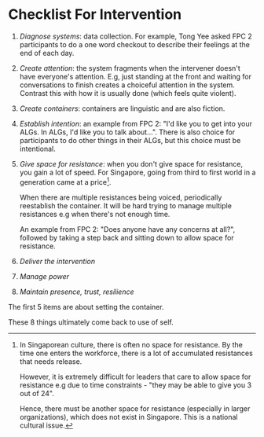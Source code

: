 # Checklist For Intervention

1. *Diagnose systems*: data collection. For example, Tong Yee asked FPC 2 participants to do a one word checkout to describe their feelings at the end of each day.
2. *Create attention*: the system fragments when the intervener doesn't have everyone's attention. E.g, just standing at the front and waiting for conversations to finish creates a choiceful attention in the system. Contrast this with how it is usually done (which feels quite violent).
3. *Create containers*: containers are linguistic and are also fiction.
4. *Establish intention*: an example from FPC 2: "I'd like you to get into your ALGs. In ALGs, I'd like you to talk about...". There is also choice for participants to do other things in their ALGs, but this choice must be intentional.
5. *Give space for resistance*: when you don't give space for resistance, you gain a lot of speed. For Singapore, going from third to first world in a generation came at a price[^1].
    
    When there are multiple resistances being voiced, periodically reestablish the container. It will be hard trying to manage multiple resistances e.g when there's not enough time.
    
    An example from FPC 2: "Does anyone have any concerns at all?", followed by taking a step back and sitting down to allow space for resistance.
6. *Deliver the intervention*
7. *Manage power*
8. *Maintain presence, trust, resilience*

The first 5 items are about setting the container.

These 8 things ultimately come back to use of self.

[^1]: In Singaporean culture, there is often no space for resistance. By the time one enters the workforce, there is a lot of accumulated resistances that needs release.
    
    However, it is extremely difficult for leaders that care to allow space for resistance e.g due to time constraints - "they may be able to give you 3 out of 24".
    
    Hence, there must be another space for resistance (especially in larger organizations), which does not exist in Singapore. This is a national cultural issue.
